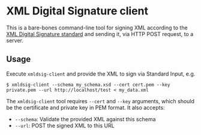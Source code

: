 # XML Digital Signature client

This is a bare-bones command-line tool for signing XML according to the
[XML Digital Signature standard](https://www.w3.org/TR/xmldsig-core1/) and sending it, via HTTP POST request, to a
server.

## Usage

Execute `xmldsig-client` and provide the XML to sign via Standard Input, e.g.

```shell
$ xmldsig-client --schema my_schema.xsd --cert cert.pem --key private.pem --url http://localhost/test < my_data.xml
```

The `xmldsig-client` tool requires `--cert` and `--key` arguments, which should be the certificate and private key in
PEM format. It also accepts:
- `--schema`: Validate the provided XML against this schema
- `--url`: POST the signed XML to this URL

